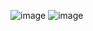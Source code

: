 ![image](https://github.com/alberthosc/Automacao-Industrial/assets/53822577/6e78c597-ef29-4c1b-b49e-2a66cad3e280)
![image](https://github.com/alberthosc/Automacao-Industrial/assets/53822577/93c04968-a4ca-4819-a93b-5da58ba603e6)

